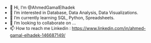- 👋 Hi, I’m @AhmedGamalElhadek
- 👀 I’m interested in Database, Data Analysis, Data Visualizations.
- 🌱 I’m currently learning SQL, Python, Spreadsheets.
- 💞️ I’m looking to collaborate on ...
- 📫 How to reach me Linkedin : https://www.linkedin.com/in/ahmed-gamal-elhadek-146687149/

<!---
AhmedGamalElhadek/AhmedGamalElhadek is a ✨ special ✨ repository because its `README.md` (this file) appears on your GitHub profile.
You can click the Preview link to take a look at your changes.
--->
